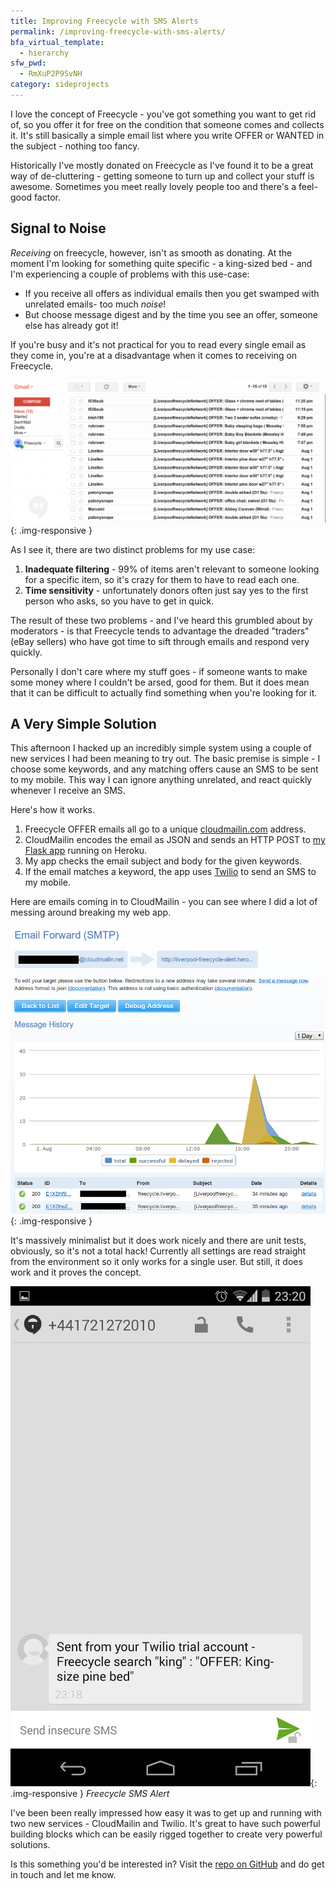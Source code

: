 ```yaml
---
title: Improving Freecycle with SMS Alerts
permalink: /improving-freecycle-with-sms-alerts/
bfa_virtual_template:
  - hierarchy
sfw_pwd:
  - RmXuP2P9SvNH
category: sideprojects
---
```

I love the concept of Freecycle - you've got something you want to get rid of, so you offer it for free on the condition that someone comes and collects it. It's still basically a simple email list where you write OFFER or WANTED in the subject - nothing too fancy.

Historically I've mostly donated on Freecycle as I've found it to be a great way of de-cluttering - getting someone to turn up and collect your stuff is awesome. Sometimes you meet really lovely people too and there's a feel-good factor.

## Signal to Noise

*Receiving* on freecycle, however, isn't as smooth as donating. At the moment I'm looking for something quite specific - a king-sized bed - and I'm experiencing a couple of problems with this use-case:

  * If you receive all offers as individual emails then you get swamped with unrelated emails- too much *noise*!
  * But choose message digest and by the time you see an offer, someone else has already got it!

If you're busy and it's not practical for you to read every single email as they come in, you're at a disadvantage when it comes to receiving on Freecycle.

![screenshot of lots of emails from freecycle](/img/freecycle-too-many-emails.png){: .img-responsive }

As I see it, there are two distinct problems for my use case:

  1. **Inadequate filtering** - 99% of items aren't relevant to someone looking for a specific item, so it's crazy for them to have to read each one.
  2. **Time sensitivity** - unfortunately donors often just say yes to the first person who asks, so you have to get in quick.

The result of these two problems - and I've heard this grumbled about by moderators - is that Freecycle tends to advantage the dreaded "traders" (eBay sellers) who have got time to sift through emails and respond very quickly.

Personally I don't care where my stuff goes - if someone wants to make some money where I couldn't be arsed, good for them. But it does mean that it can be difficult to actually find something when you're looking for it.

## A Very Simple Solution

This afternoon I hacked up an incredibly simple system using a couple of new services I had been meaning to try out. The basic premise is simple - I choose some keywords, and any matching offers cause an SMS to be sent to my mobile. This way I can ignore anything unrelated, and react quickly whenever I receive an SMS.

Here's how it works.

  1. Freecycle OFFER emails all go to a unique <a title="cloudmailin" href="http://cloudmailin.com" target="_blank">cloudmailin.com</a> address.
  2. CloudMailin encodes the email as JSON and sends an HTTP POST to <a title="Freecycle SMS alerts" href="https://github.com/paulfurley/liverpool-freecycle-alerts" target="_blank">my Flask app</a> running on Heroku.
  3. My app checks the email subject and body for the given keywords.
  4. If the email matches a keyword, the app uses <a title="Twilio" href="https://www.twilio.com/" target="_blank">Twilio</a> to send an SMS to my mobile.

Here are emails coming in to CloudMailin - you can see where I did a lot of messing around breaking my web app.

![CloudMailIn email management panel](/img/cloudmailin-email-management-panel.png){: .img-responsive }


It's massively minimalist but it does work nicely and there are unit tests, obviously, so it's not a total hack! Currently all settings are read straight from the environment so it only works for a single user. But still, it does work and it proves the concept.

![SMS alert received from a Freecycle email](/img/freecycle-sms-alert.png){: .img-responsive }
*Freecycle SMS Alert*

I've been been really impressed how easy it was to get up and running with two new services - CloudMailin and Twilio. It's great to have such powerful building blocks which can be easily rigged together to create very powerful solutions.

Is this something you'd be interested in? Visit the [repo on GitHub](https://github.com/paulfurley/liverpool-freecycle-alerts) and do get in touch and let me know.
